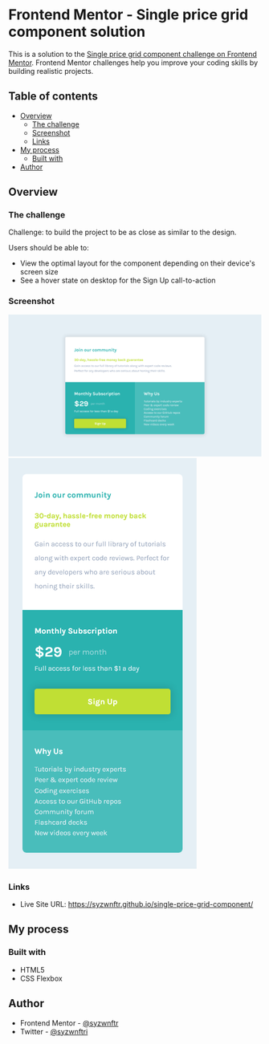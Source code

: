 # Frontend Mentor - Single price grid component solution

This is a solution to the [Single price grid component challenge on Frontend Mentor](https://www.frontendmentor.io/challenges/single-price-grid-component-5ce41129d0ff452fec5abbbc). Frontend Mentor challenges help you improve your coding skills by building realistic projects.

## Table of contents

- [Overview](#overview)
  - [The challenge](#the-challenge)
  - [Screenshot](#screenshot)
  - [Links](#links)
- [My process](#my-process)
  - [Built with](#built-with)
- [Author](#author)

## Overview

### The challenge

Challenge: to build the project to be as close as similar to the design.

Users should be able to:

- View the optimal layout for the component depending on their device's screen size
- See a hover state on desktop for the Sign Up call-to-action

### Screenshot

![](<./screenshots/single-price-grid-component(desktop).png>)
![](<./screenshots/single-price-grid-component(mobile).png>)

### Links

- Live Site URL: https://syzwnftr.github.io/single-price-grid-component/

## My process

### Built with

- HTML5
- CSS Flexbox

## Author

- Frontend Mentor - [@syzwnftr](https://www.frontendmentor.io/profile/syzwnftr)
- Twitter - [@syzwnftri](https://www.twitter.com/syzwnftri)
